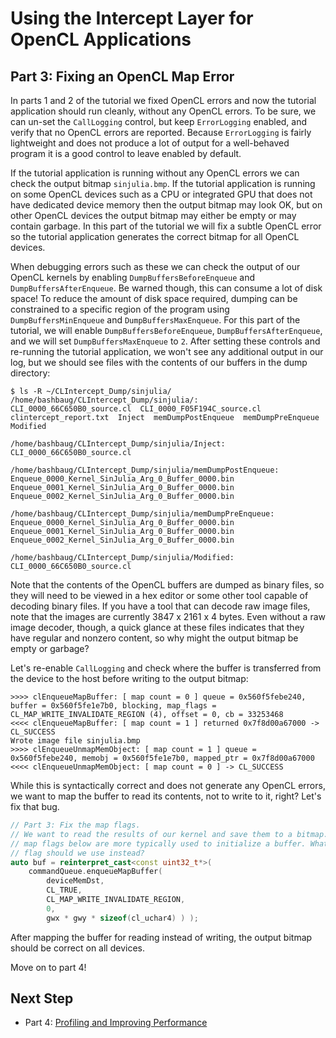 # Using the Intercept Layer for OpenCL Applications

## Part 3: Fixing an OpenCL Map Error

In parts 1 and 2 of the tutorial we fixed OpenCL errors and now the tutorial application should run cleanly, without any OpenCL errors.
To be sure, we can un-set the `CallLogging` control, but keep `ErrorLogging` enabled, and verify that no OpenCL errors are reported.
Because `ErrorLogging` is fairly lightweight and does not produce a lot of output for a well-behaved program it is a good control to leave enabled by default.

If the tutorial application is running without any OpenCL errors we can check the output bitmap `sinjulia.bmp`.
If the tutorial application is running on some OpenCL devices such as a CPU or integrated GPU that does not have dedicated device memory then the output bitmap may look OK, but on other OpenCL devices the output bitmap may either be empty or may contain garbage.
In this part of the tutorial we will fix a subtle OpenCL error so the tutorial application generates the correct bitmap for all OpenCL devices.

When debugging errors such as these we can check the output of our OpenCL kernels by enabling `DumpBuffersBeforeEnqueue` and `DumpBuffersAfterEnqueue`.
Be warned though, this can consume a lot of disk space!
To reduce the amount of disk space required, dumping can be constrained to a specific region of the program using `DumpBuffersMinEnqueue` and `DumpBuffersMaxEnqueue`.
For this part of the tutorial, we will enable `DumpBuffersBeforeEnqueue`, `DumpBuffersAfterEnqueue`, and we will set `DumpBuffersMaxEnqueue` to `2`.
After setting these controls and re-running the tutorial application, we won't see any additional output in our log, but we should see files with the contents of our buffers in the dump directory:

```
$ ls -R ~/CLIntercept_Dump/sinjulia/
/home/bashbaug/CLIntercept_Dump/sinjulia/:
CLI_0000_66C650B0_source.cl  CLI_0000_F05F194C_source.cl  clintercept_report.txt  Inject  memDumpPostEnqueue  memDumpPreEnqueue  Modified

/home/bashbaug/CLIntercept_Dump/sinjulia/Inject:
CLI_0000_66C650B0_source.cl

/home/bashbaug/CLIntercept_Dump/sinjulia/memDumpPostEnqueue:
Enqueue_0000_Kernel_SinJulia_Arg_0_Buffer_0000.bin  Enqueue_0001_Kernel_SinJulia_Arg_0_Buffer_0000.bin  Enqueue_0002_Kernel_SinJulia_Arg_0_Buffer_0000.bin

/home/bashbaug/CLIntercept_Dump/sinjulia/memDumpPreEnqueue:
Enqueue_0000_Kernel_SinJulia_Arg_0_Buffer_0000.bin  Enqueue_0001_Kernel_SinJulia_Arg_0_Buffer_0000.bin  Enqueue_0002_Kernel_SinJulia_Arg_0_Buffer_0000.bin

/home/bashbaug/CLIntercept_Dump/sinjulia/Modified:
CLI_0000_66C650B0_source.cl
```

Note that the contents of the OpenCL buffers are dumped as binary files, so they will need to be viewed in a hex editor or some other tool capable of decoding binary files.
If you have a tool that can decode raw image files, note that the images are currently 3847 x 2161 x 4 bytes.
Even without a raw image decoder, though, a quick glance at these files indicates that they have regular and nonzero content, so why might the output bitmap be empty or garbage?

Let's re-enable `CallLogging` and check where the buffer is transferred from the device to the host before writing to the output bitmap:

```
>>>> clEnqueueMapBuffer: [ map count = 0 ] queue = 0x560f5febe240, buffer = 0x560f5fe1e7b0, blocking, map_flags = CL_MAP_WRITE_INVALIDATE_REGION (4), offset = 0, cb = 33253468
<<<< clEnqueueMapBuffer: [ map count = 1 ] returned 0x7f8d00a67000 -> CL_SUCCESS
Wrote image file sinjulia.bmp
>>>> clEnqueueUnmapMemObject: [ map count = 1 ] queue = 0x560f5febe240, memobj = 0x560f5fe1e7b0, mapped_ptr = 0x7f8d00a67000
<<<< clEnqueueUnmapMemObject: [ map count = 0 ] -> CL_SUCCESS
```

While this is syntactically correct and does not generate any OpenCL errors, we want to map the buffer to read its contents, not to write to it, right?
Let's fix that bug.

```c++
// Part 3: Fix the map flags.
// We want to read the results of our kernel and save them to a bitmap. The
// map flags below are more typically used to initialize a buffer. What map
// flag should we use instead?
auto buf = reinterpret_cast<const uint32_t*>(
    commandQueue.enqueueMapBuffer(
        deviceMemDst,
        CL_TRUE,
        CL_MAP_WRITE_INVALIDATE_REGION,
        0,
        gwx * gwy * sizeof(cl_uchar4) ) );
```

After mapping the buffer for reading instead of writing, the output bitmap should be correct on all devices.

Move on to part 4!

## Next Step

* Part 4: [Profiling and Improving Performance](part4.md)
